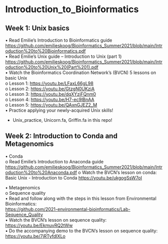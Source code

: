 # Introduction_to_Bioinformatics  
## Week 1: Unix basics
•	Read Emilie’s Introduction to Bioinformatics guide  
https://github.com/emilieskoog/Bioinformatics_Summer2021/blob/main/Introduction%20to%20Bioinformatics.pdf  
•	Read Emilie’s Unix guide – Introduction to Unix (part 1)  
https://github.com/emilieskoog/Bioinformatics_Summer2021/blob/main/Introduction%20to%20Unix%20(Part%201).pdf  
•	Watch the Bioinformatics Coordination Network’s (BVCN) 5 lessons on basic Unix  
o	Lesson 1: https://youtu.be/LFaxL66gL98  
o	Lesson 2: https://youtu.be/GtzgN0UKziA  
o	Lesson 3: https://youtu.be/dqXYziFQnm0  
o	Lesson 4: https://youtu.be/H7-ec9lBnAA  
o	Lesson 5: https://youtu.be/QAxnGJEZ2_M  
• Practice applying your newly-acquired Unix skills!  
- Unix_practice, Unicorn.fa, Griffin.fa in this repo! 


## Week 2: Introduction to Conda and Metagenomics  
•	Conda  
o	Read Emilie’s Introduction to Anaconda guide
https://github.com/emilieskoog/Bioinformatics_Summer2021/blob/main/Introduction%20to%20Anaconda.pdf 
o	Watch the BVCN’s lesson on conda: Basic Unix - Introduction to Conda
https://youtu.be/ukgogSsW7oI

•	Metagenomics  
o	Sequence quality  
•	Read and follow along with the steps in this lesson from Environmental Bioinformatics:  
https://github.com/2021-environmental-bioinformatics/Lab-Sequence_Quality  
•	Watch the BVCN’s lesson on sequence quality:  
https://youtu.be/EkmuvRQ2tWw  
•	Do the accompanying demo to the BVCN’s lesson on sequence quality:   
https://youtu.be/7jRTyfdIXLo  

